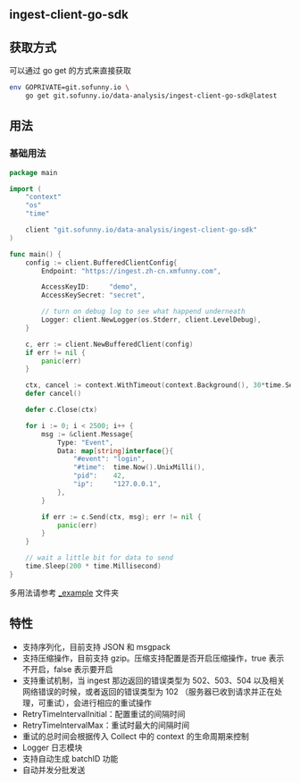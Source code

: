 ingest-client-go-sdk
---

## 获取方式

可以通过 go get 的方式来直接获取

```bash
env GOPRIVATE=git.sofunny.io \
	go get git.sofunny.io/data-analysis/ingest-client-go-sdk@latest
```

## 用法

### 基础用法
```go
package main

import (
	"context"
	"os"
	"time"

	client "git.sofunny.io/data-analysis/ingest-client-go-sdk"
)

func main() {
	config := client.BufferedClientConfig{
		Endpoint: "https://ingest.zh-cn.xmfunny.com",

		AccessKeyID:     "demo",
		AccessKeySecret: "secret",

		// turn on debug log to see what happend underneath
		Logger: client.NewLogger(os.Stderr, client.LevelDebug),
	}

	c, err := client.NewBufferedClient(config)
	if err != nil {
		panic(err)
	}

	ctx, cancel := context.WithTimeout(context.Background(), 30*time.Second)
	defer cancel()

	defer c.Close(ctx)

	for i := 0; i < 2500; i++ {
		msg := &client.Message{
			Type: "Event",
			Data: map[string]interface{}{
				"#event": "login",
				"#time":  time.Now().UnixMilli(),
				"pid":    42,
				"ip":     "127.0.0.1",
			},
		}

		if err := c.Send(ctx, msg); err != nil {
			panic(err)
		}
	}

	// wait a little bit for data to send
	time.Sleep(200 * time.Millisecond)
}
```

多用法请参考 [_example](_example) 文件夹

## 特性
- 支持序列化，目前支持 JSON 和 msgpack
- 支持压缩操作，目前支持 gzip。压缩支持配置是否开启压缩操作，true 表示不开启，false 表示要开启
- 支持重试机制，当 ingest 那边返回的错误类型为 502、503、504 以及相关网络错误的时候，或者返回的错误类型为 102 （服务器已收到请求并正在处理，可重试），会进行相应的重试操作
- RetryTimeIntervalInitial：配置重试的间隔时间
- RetryTimeIntervalMax：重试时最大的间隔时间
- 重试的总时间会根据传入 Collect 中的 context 的生命周期来控制
- Logger 日志模块
- 支持自动生成 batchID 功能
- 自动并发分批发送
